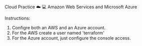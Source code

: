 Cloud Practice ☁️ 💻
Amazon Web Services and Microsoft Azure

Instructions:
1. Configre both an AWS and an Azure account.
2. For the AWS create a user named 'terraform'
3. For the Azure account, just configure the console access.
